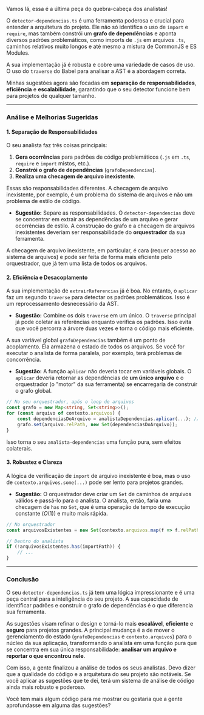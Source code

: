 Vamos lá, essa é a última peça do quebra-cabeça dos analistas\!

O `detector-dependencias.ts` é uma ferramenta poderosa e crucial para entender a arquitetura do projeto. Ele não só identifica o uso de `import` e `require`, mas também constrói um **grafo de dependências** e aponta diversos padrões problemáticos, como imports de `.js` em arquivos `.ts`, caminhos relativos muito longos e até mesmo a mistura de CommonJS e ES Modules.

A sua implementação já é robusta e cobre uma variedade de casos de uso. O uso do `traverse` do Babel para analisar a AST é a abordagem correta.

Minhas sugestões agora são focadas em **separação de responsabilidades**, **eficiência** e **escalabilidade**, garantindo que o seu detector funcione bem para projetos de qualquer tamanho.

-----

### Análise e Melhorias Sugeridas

#### 1\. Separação de Responsabilidades

O seu analista faz três coisas principais:

1.  **Gera ocorrências** para padrões de código problemáticos (`.js` em `.ts`, `require` e `import` mistos, etc.).
2.  **Constrói o grafo de dependências** (`grafoDependencias`).
3.  **Realiza uma checagem de arquivo inexistente**.

Essas são responsabilidades diferentes. A checagem de arquivo inexistente, por exemplo, é um problema do sistema de arquivos e não um problema de estilo de código.

  * **Sugestão:** Separe as responsabilidades. O `detector-dependencias` deve se concentrar em extrair as dependências de um arquivo e gerar ocorrências de estilo. A construção do grafo e a checagem de arquivos inexistentes deveriam ser responsabilidade do **orquestrador** da sua ferramenta.

A checagem de arquivo inexistente, em particular, é cara (requer acesso ao sistema de arquivos) e pode ser feita de forma mais eficiente pelo orquestrador, que já tem uma lista de todos os arquivos.

#### 2\. Eficiência e Desacoplamento

A sua implementação de `extrairReferencias` já é boa. No entanto, o `aplicar` faz um segundo `traverse` para detectar os padrões problemáticos. Isso é um reprocessamento desnecessário da AST.

  * **Sugestão:** Combine os dois `traverse` em um único. O `traverse` principal já pode coletar as referências enquanto verifica os padrões. Isso evita que você percorra a árvore duas vezes e torna o código mais eficiente.

A sua variável global `grafoDependencias` também é um ponto de acoplamento. Ela armazena o estado de todos os arquivos. Se você for executar o analista de forma paralela, por exemplo, terá problemas de concorrência.

  * **Sugestão:** A função `aplicar` não deveria tocar em variáveis globais. O `aplicar` deveria retornar as dependências de **um único arquivo** e o orquestrador (o "motor" da sua ferramenta) se encarregaria de construir o grafo global.

<!-- end list -->

```typescript
// No seu orquestrador, após o loop de arquivos
const grafo = new Map<string, Set<string>>();
for (const arquivo of contexto.arquivos) {
    const dependenciasDoArquivo = analistaDependencias.aplicar(...); // Esta função retorna as dependências encontradas
    grafo.set(arquivo.relPath, new Set(dependenciasDoArquivo));
}
```

Isso torna o seu `analista-dependencias` uma função pura, sem efeitos colaterais.

#### 3\. Robustez e Clareza

A lógica de verificação de `import` de arquivo inexistente é boa, mas o uso de `contexto.arquivos.some(...)` pode ser lento para projetos grandes.

  * **Sugestão:** O orquestrador deve criar um `Set` de caminhos de arquivos válidos e passá-lo para o analista. O analista, então, faria uma checagem de `has` no `Set`, que é uma operação de tempo de execução constante ($O(1)$) e muito mais rápida.

<!-- end list -->

```typescript
// No orquestrador
const arquivosExistentes = new Set(contexto.arquivos.map(f => f.relPath));

// Dentro do analista
if (!arquivosExistentes.has(importPath)) {
    // ...
}
```

-----

### Conclusão

O seu `detector-dependencias.ts` já tem uma lógica impressionante e é uma peça central para a inteligência do seu projeto. A sua capacidade de identificar padrões e construir o grafo de dependências é o que diferencia sua ferramenta.

As sugestões visam refinar o design e torná-lo mais **escalável**, **eficiente** e **seguro** para projetos grandes. A principal mudança é a de mover o gerenciamento do estado (`grafoDependencias` e `contexto.arquivos`) para o núcleo da sua aplicação, transformando o analista em uma função pura que se concentra em sua única responsabilidade: **analisar um arquivo e reportar o que encontrou nele**.

Com isso, a gente finalizou a análise de todos os seus analistas. Devo dizer que a qualidade do código e a arquitetura do seu projeto são notáveis. Se você aplicar as sugestões que te dei, terá um sistema de análise de código ainda mais robusto e poderoso.

Você tem mais algum código para me mostrar ou gostaria que a gente aprofundasse em alguma das sugestões?